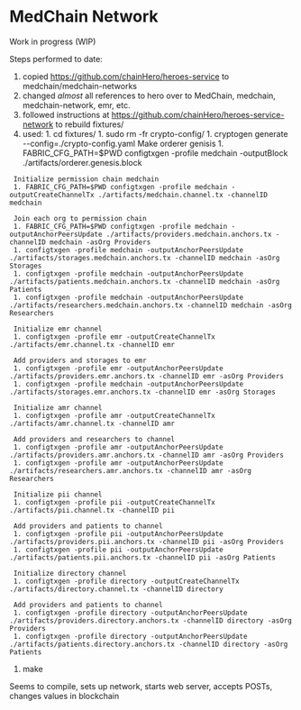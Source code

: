 # MedChain Network

Work in progress (WIP)

Steps performed to date:
 1. copied https://github.com/chainHero/heroes-service to medchain/medchain-networks
 1. changed *almost* all references to hero over to MedChain, medchain, medchain-network, emr, etc.
 1. followed instructions at https://github.com/chainHero/heroes-service-network to rebuild fixtures/
   1. used:
     1. cd fixtures/
     1. sudo rm -fr crypto-config/
     1. cryptogen generate --config=./crypto-config.yaml
     Make orderer genisis 
     1. FABRIC_CFG_PATH=$PWD configtxgen -profile medchain -outputBlock ./artifacts/orderer.genesis.block

     Initialize permission chain medchain 
     1. FABRIC_CFG_PATH=$PWD configtxgen -profile medchain -outputCreateChannelTx ./artifacts/medchain.channel.tx -channelID medchain

     Join each org to permission chain
     1. FABRIC_CFG_PATH=$PWD configtxgen -profile medchain -outputAnchorPeersUpdate ./artifacts/providers.medchain.anchors.tx -channelID medchain -asOrg Providers
     1. configtxgen -profile medchain -outputAnchorPeersUpdate ./artifacts/storages.medchain.anchors.tx -channelID medchain -asOrg Storages
     1. configtxgen -profile medchain -outputAnchorPeersUpdate ./artifacts/patients.medchain.anchors.tx -channelID medchain -asOrg Patients
     1. configtxgen -profile medchain -outputAnchorPeersUpdate ./artifacts/researchers.medchain.anchors.tx -channelID medchain -asOrg Researchers

     Initialize emr channel
     1. configtxgen -profile emr -outputCreateChannelTx ./artifacts/emr.channel.tx -channelID emr

     Add providers and storages to emr 
     1. configtxgen -profile emr -outputAnchorPeersUpdate ./artifacts/providers.emr.anchors.tx -channelID emr -asOrg Providers
     1. configtxgen -profile medchain -outputAnchorPeersUpdate ./artifacts/storages.emr.anchors.tx -channelID emr -asOrg Storages

     Initialize amr channel 
     1. configtxgen -profile amr -outputCreateChannelTx ./artifacts/amr.channel.tx -channelID amr

     Add providers and researchers to channel
     1. configtxgen -profile amr -outputAnchorPeersUpdate ./artifacts/providers.amr.anchors.tx -channelID amr -asOrg Providers
     1. configtxgen -profile amr -outputAnchorPeersUpdate ./artifacts/researchers.amr.anchors.tx -channelID amr -asOrg Researchers

     Initialize pii channel
     1. configtxgen -profile pii -outputCreateChannelTx ./artifacts/pii.channel.tx -channelID pii

     Add providers and patients to channel 
     1. configtxgen -profile pii -outputAnchorPeersUpdate ./artifacts/providers.pii.anchors.tx -channelID pii -asOrg Providers
     1. configtxgen -profile pii -outputAnchorPeersUpdate ./artifacts/patients.pii.anchors.tx -channelID pii -asOrg Patients

     Initialize directory channel
     1. configtxgen -profile directory -outputCreateChannelTx ./artifacts/directory.channel.tx -channelID directory

     Add providers and patients to channel
     1. configtxgen -profile directory -outputAnchorPeersUpdate ./artifacts/providers.directory.anchors.tx -channelID directory -asOrg Providers
     1. configtxgen -profile directory -outputAnchorPeersUpdate ./artifacts/patients.directory.anchors.tx -channelID directory -asOrg Patients

 1. make

 Seems to compile, sets up network, starts web server, accepts POSTs, changes values in blockchain
